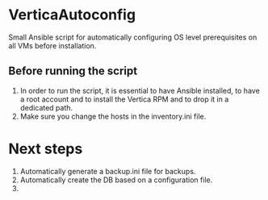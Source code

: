 # VerticaAutoconfig
Small Ansible script for automatically configuring OS level prerequisites on all VMs before installation.

## Before running the script
1. In order to run the script, it is essential to have Ansible installed, to have a root account and to install the Vertica RPM and to drop it in a dedicated path.
2. Make sure you change the hosts in the inventory.ini file.

# Next steps
1. Automatically generate a backup.ini file for backups.
2. Automatically create the DB based on a configuration file.
3. 
